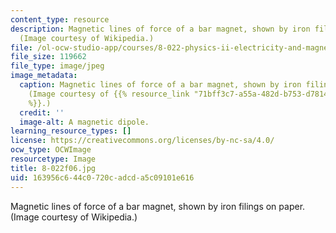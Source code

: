 ```yaml
---
content_type: resource
description: Magnetic lines of force of a bar magnet, shown by iron filings on paper.
  (Image courtesy of Wikipedia.)
file: /ol-ocw-studio-app/courses/8-022-physics-ii-electricity-and-magnetism-fall-2006/163956c644c0720cadcda5c09101e616_8-022f06.jpg
file_size: 119662
file_type: image/jpeg
image_metadata:
  caption: Magnetic lines of force of a bar magnet, shown by iron filings on paper.
    (Image courtesy of {{% resource_link "71bff3c7-a55a-482d-b753-d7814ae074c6" "Wikipedia"
    %}}.)
  credit: ''
  image-alt: A magnetic dipole.
learning_resource_types: []
license: https://creativecommons.org/licenses/by-nc-sa/4.0/
ocw_type: OCWImage
resourcetype: Image
title: 8-022f06.jpg
uid: 163956c6-44c0-720c-adcd-a5c09101e616
---
```

Magnetic lines of force of a bar magnet, shown by iron filings on paper. (Image courtesy of Wikipedia.)